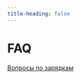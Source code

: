 ```yaml
---
title-heading: false
---
```


# FAQ

[Вопросы по зарядкам](https://switchchargers.com/how-it-works/)
